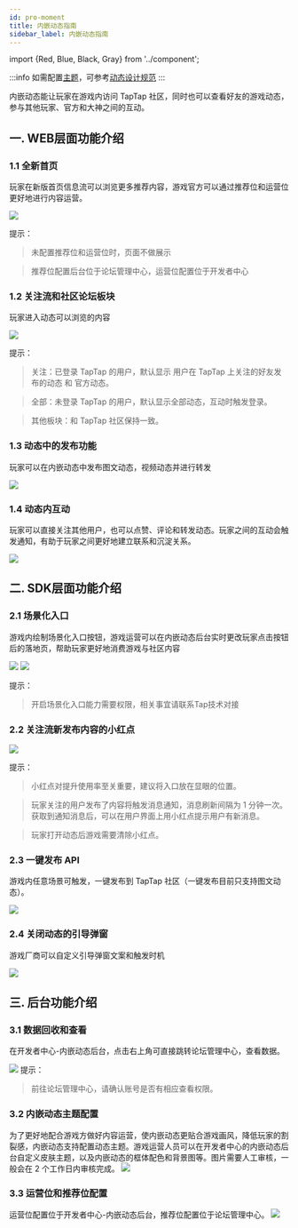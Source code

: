 ```yaml
---
id: pro-moment
title: 内嵌动态指南
sidebar_label: 内嵌动态指南
---
```

import {Red, Blue, Black, Gray} from '../component';

:::info
如需配置[主题](#32-内嵌动态主题配置)，可参考[动态设计规范](/pro/moment-design.md)
:::

内嵌动态能让玩家在游戏内访问 TapTap 社区，同时也可以查看好友的游戏动态，参与其他玩家、官方和大神之间的互动。

## 一. WEB层面功能介绍
### 1.1 全新首页
玩家在新版首页信息流可以浏览更多推荐内容，游戏官方可以通过推荐位和运营位更好地进行内容运营。

![](/img/moment-1.3.1.png)

提示：

  > 未配置推荐位和运营位时，页面不做展示

  > 推荐位配置后台位于论坛管理中心，运营位配置位于开发者中心



### 1.2 关注流和社区论坛板块
玩家进入动态可以浏览的内容

![](/img/moment-1.3.2.png)

提示：

  > 关注：已登录 TapTap 的用户，默认显示 用户在 TapTap 上关注的好友发布的动态 和 官方动态。

  > 全部：未登录 TapTap 的用户，默认显示全部动态，互动时触发登录。

  > 其他板块：和 TapTap 社区保持一致。



### 1.3 动态中的发布功能
玩家可以在内嵌动态中发布图文动态，视频动态并进行转发


![](/img/moment-1.3.3.png)


### 1.4 动态内互动
玩家可以直接关注其他用户，也可以点赞、评论和转发动态。玩家之间的互动会触发通知，有助于玩家之间更好地建立联系和沉淀关系。

![](/img/moment-1.3.4.png)

## 二. SDK层面功能介绍
### 2.1 场景化入口
游戏内绘制场景化入口按钮，游戏运营可以在内嵌动态后台实时更改玩家点击按钮后的落地页，帮助玩家更好地消费游戏与社区内容


![](/img/moment-1.3.5.png)
![](/img/moment-1.3.6.png)




提示：  

  > 开启场景化入口能力需要权限，相关事宜请联系Tap技术对接



### 2.2 关注流新发布内容的小红点

![](/img/moment-1.3.7.png)

提示：

  > 小红点对提升使用率至关重要，建议将入口放在显眼的位置。

  > 玩家关注的用户发布了内容将触发消息通知，消息刷新间隔为 1 分钟一次。获取到通知消息后，可以在用户界面上用小红点提示用户有新消息。

  > 玩家打开动态后游戏需要清除小红点。

  

### 2.3  一键发布 API
游戏内任意场景可触发，一键发布到 TapTap 社区（一键发布目前只支持图文动态）。


![](/img/moment-1.3.12.png)


### 2.4 关闭动态的引导弹窗
游戏厂商可以自定义引导弹窗文案和触发时机

![](/img/moment-1.3.8.png)



## 三. 后台功能介绍
### 3.1 数据回收和查看
在开发者中心-内嵌动态后台，点击右上角可直接跳转论坛管理中心，查看数据。

![](/img/moment-1.3.9.png)
提示：

  > 前往论坛管理中心，请确认账号是否有相应查看权限。


### 3.2 内嵌动态主题配置

为了更好地配合游戏方做好内容运营，使内嵌动态更贴合游戏画风，降低玩家的割裂感，内嵌动态支持配置动态主题。游戏运营人员可以在开发者中心的内嵌动态后台自定义皮肤主题，以及内嵌动态的框体配色和背景图等。图片需要人工审核，一般会在 2 个工作日内审核完成。
![](/img/moment-1.3.10.png)


### 3.3 运营位和推荐位配置
运营位配置位于开发者中心-内嵌动态后台，推荐位配置位于论坛管理中心。
![](/img/moment-1.3.11.png)